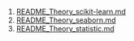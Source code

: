 1. [README_Theory_scikit-learn.md](https://github.com/LeeJeaHyuk/python/blob/master/Theory/scikit-learn/DecisionTreeClassifier.md)
2. [README_Theory_seaborn.md](https://github.com/LeeJeaHyuk/python/blob/master/Theory/seaborn/README_Theory_seaborn.md)
3. [README_Theory_statistic.md](https://github.com/LeeJeaHyuk/python/blob/master/Theory/statistic/README_Theory_statistic.md)
